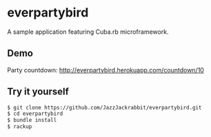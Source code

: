 everpartybird
=============

A sample application featuring Cuba.rb microframework.

## Demo

Party countdown: http://everpartybird.herokuapp.com/countdown/10

## Try it yourself

```sh
$ git clone https://github.com/JazzJackrabbit/everpartybird.git
$ cd everpartybird
$ bundle install
$ rackup
``` 
